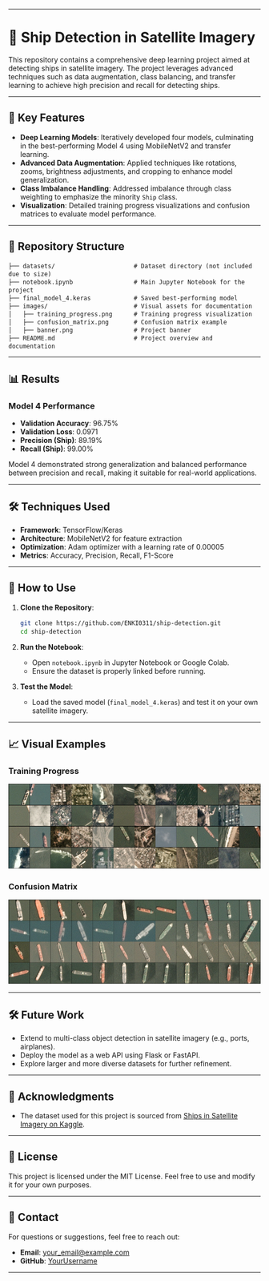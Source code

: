 

---

# 🚢 Ship Detection in Satellite Imagery

This repository contains a comprehensive deep learning project aimed at detecting ships in satellite imagery. The project leverages advanced techniques such as data augmentation, class balancing, and transfer learning to achieve high precision and recall for detecting ships.

---

## 🌟 Key Features
- **Deep Learning Models**: Iteratively developed four models, culminating in the best-performing Model 4 using MobileNetV2 and transfer learning.
- **Advanced Data Augmentation**: Applied techniques like rotations, zooms, brightness adjustments, and cropping to enhance model generalization.
- **Class Imbalance Handling**: Addressed imbalance through class weighting to emphasize the minority `Ship` class.
- **Visualization**: Detailed training progress visualizations and confusion matrices to evaluate model performance.

---

## 📂 Repository Structure
```
├── datasets/                      # Dataset directory (not included due to size)
├── notebook.ipynb                 # Main Jupyter Notebook for the project
├── final_model_4.keras            # Saved best-performing model
├── images/                        # Visual assets for documentation
│   ├── training_progress.png      # Training progress visualization
│   ├── confusion_matrix.png       # Confusion matrix example
│   ├── banner.png                 # Project banner
├── README.md                      # Project overview and documentation
```

---

## 📊 Results
### **Model 4 Performance**
- **Validation Accuracy**: 96.75%
- **Validation Loss**: 0.0971
- **Precision (Ship)**: 89.19%
- **Recall (Ship)**: 99.00%

Model 4 demonstrated strong generalization and balanced performance between precision and recall, making it suitable for real-world applications.

---

## 🛠️ Techniques Used
- **Framework**: TensorFlow/Keras
- **Architecture**: MobileNetV2 for feature extraction
- **Optimization**: Adam optimizer with a learning rate of 0.00005
- **Metrics**: Accuracy, Precision, Recall, F1-Score

---

## 🚀 How to Use
1. **Clone the Repository**:
   ```bash
   git clone https://github.com/ENKI0311/ship-detection.git
   cd ship-detection
   ```

2. **Run the Notebook**:
   - Open `notebook.ipynb` in Jupyter Notebook or Google Colab.
   - Ensure the dataset is properly linked before running.

3. **Test the Model**:
   - Load the saved model (`final_model_4.keras`) and test it on your own satellite imagery.

---

## 📈 Visual Examples
### Training Progress
![Training Progress](/cyG2Z54.png)

### Confusion Matrix
![Confusion Matrix](/tLsSoTz.png)

---

## 🛠️ Future Work
- Extend to multi-class object detection in satellite imagery (e.g., ports, airplanes).
- Deploy the model as a web API using Flask or FastAPI.
- Explore larger and more diverse datasets for further refinement.

---

## 🙌 Acknowledgments
- The dataset used for this project is sourced from [Ships in Satellite Imagery on Kaggle](https://www.kaggle.com/datasets/rhammell/ships-in-satellite-imagery).

---

## 📝 License
This project is licensed under the MIT License. Feel free to use and modify it for your own purposes.

---

## 📧 Contact
For questions or suggestions, feel free to reach out:
- **Email**: your_email@example.com
- **GitHub**: [YourUsername](https://github.com/ENKI0311)

---





